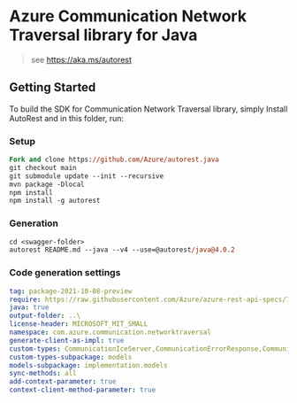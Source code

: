 # Azure Communication Network Traversal library for Java

> see https://aka.ms/autorest
## Getting Started

To build the SDK for Communication Network Traversal library, simply Install AutoRest and in this folder, run:

### Setup
```ps
Fork and clone https://github.com/Azure/autorest.java
git checkout main
git submodule update --init --recursive
mvn package -Dlocal
npm install
npm install -g autorest
```

### Generation

```ps
cd <swagger-folder>
autorest README.md --java --v4 --use=@autorest/java@4.0.2
```

### Code generation settings
``` yaml
tag: package-2021-10-08-preview
require: https://raw.githubusercontent.com/Azure/azure-rest-api-specs/7e6be1c9e6c04f932795cb114599e9b5b0c90d0a/specification/communication/data-plane/NetworkTraversal/readme.md
java: true
output-folder: ..\
license-header: MICROSOFT_MIT_SMALL
namespace: com.azure.communication.networktraversal
generate-client-as-impl: true
custom-types: CommunicationIceServer,CommunicationErrorResponse,CommunicationRelayConfiguration,CommunicationRelayConfigurationRequest,CommunicationError,CommunicationErrorResponseException,CommunicationIceServerRouteType,CommunicationRelayConfigurationRequestRouteType
custom-types-subpackage: models
models-subpackage: implementation.models
sync-methods: all
add-context-parameter: true
context-client-method-parameter: true
```
